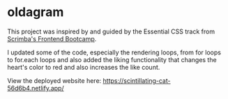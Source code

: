 # oldagram

This project was inspired by and guided by the Essential CSS track from [Scrimba's Frontend Bootcamp](https://www.scrimba.com).

I updated some of the code, especially the rendering loops, from for loops to for.each loops and also added the liking functionality that changes the heart's color to red and also increases the like count.

View the deployed website here: https://scintillating-cat-56d6b4.netlify.app/

